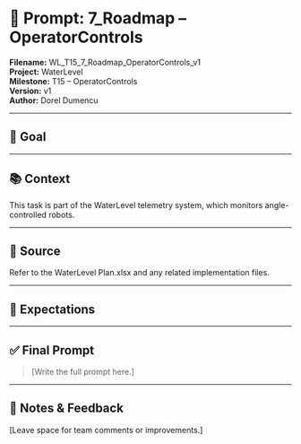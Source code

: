 # 📌 Prompt: 7_Roadmap – OperatorControls

**Filename:** WL_T15_7_Roadmap_OperatorControls_v1  
**Project:** WaterLevel  
**Milestone:** T15 – OperatorControls  
**Version:** v1  
**Author:** Dorel Dumencu

---

## 🎯 Goal



---

## 📚 Context

This task is part of the WaterLevel telemetry system, which monitors angle-controlled robots.

---

## 📂 Source

Refer to the WaterLevel Plan.xlsx and any related implementation files.

---

## 📐 Expectations

---

## ✅ Final Prompt

> [Write the full prompt here.]

---

## 🧠 Notes & Feedback

[Leave space for team comments or improvements.]
